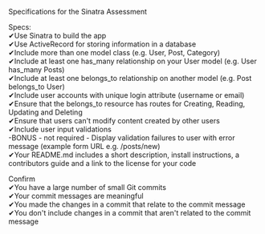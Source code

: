 Specifications for the Sinatra Assessment

Specs: <br>
  ✔Use Sinatra to build the app<br>
  ✔Use ActiveRecord for storing information in a database<br>
  ✔Include more than one model class (e.g. User, Post, Category)<br>
  ✔Include at least one has_many relationship on your User model (e.g. User has_many Posts)<br>
  ✔Include at least one belongs_to relationship on another model (e.g. Post belongs_to User)<br>
  ✔Include user accounts with unique login attribute (username or email)<br>
  ✔Ensure that the belongs_to resource has routes for Creating, Reading, Updating and Deleting<br>
  ✔Ensure that users can't modify content created by other users<br>
  ✔Include user input validations<br>
 -BONUS - not required - Display validation failures to user with error message (example form URL e.g. /posts/new)<br>
 ✔Your README.md includes a short description, install instructions, a contributors guide and a link to the license for your code<br>

Confirm<br>
  ✔You have a large number of small Git commits<br>
  ✔Your commit messages are meaningful<br>
  ✔You made the changes in a commit that relate to the commit message<br>
  ✔You don't include changes in a commit that aren't related to the commit message